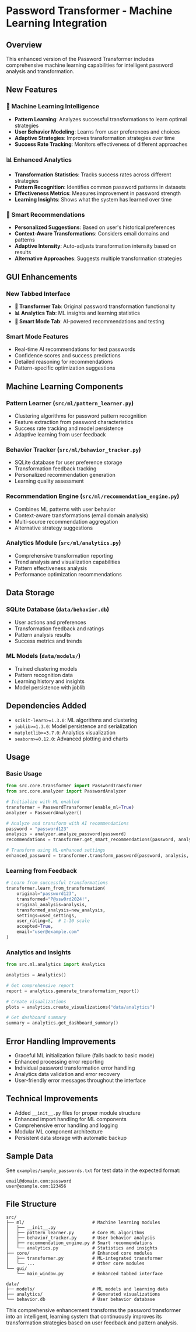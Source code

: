 # Password Transformer - Machine Learning Integration

## Overview
This enhanced version of the Password Transformer includes comprehensive machine learning capabilities for intelligent password analysis and transformation.

## New Features

### 🧠 Machine Learning Intelligence
- **Pattern Learning**: Analyzes successful transformations to learn optimal strategies
- **User Behavior Modeling**: Learns from user preferences and choices
- **Adaptive Strategies**: Improves transformation strategies over time
- **Success Rate Tracking**: Monitors effectiveness of different approaches

### 📊 Enhanced Analytics
- **Transformation Statistics**: Tracks success rates across different strategies
- **Pattern Recognition**: Identifies common password patterns in datasets  
- **Effectiveness Metrics**: Measures improvement in password strength
- **Learning Insights**: Shows what the system has learned over time

### 🎯 Smart Recommendations
- **Personalized Suggestions**: Based on user's historical preferences
- **Context-Aware Transformations**: Considers email domains and patterns
- **Adaptive Intensity**: Auto-adjusts transformation intensity based on results
- **Alternative Approaches**: Suggests multiple transformation strategies

## GUI Enhancements

### New Tabbed Interface
- **🔧 Transformer Tab**: Original password transformation functionality
- **📊 Analytics Tab**: ML insights and learning statistics
- **🧠 Smart Mode Tab**: AI-powered recommendations and testing

### Smart Mode Features
- Real-time AI recommendations for test passwords
- Confidence scores and success predictions
- Detailed reasoning for recommendations
- Pattern-specific optimization suggestions

## Machine Learning Components

### Pattern Learner (`src/ml/pattern_learner.py`)
- Clustering algorithms for password pattern recognition
- Feature extraction from password characteristics
- Success rate tracking and model persistence
- Adaptive learning from user feedback

### Behavior Tracker (`src/ml/behavior_tracker.py`)
- SQLite database for user preference storage
- Transformation feedback tracking
- Personalized recommendation generation
- Learning quality assessment

### Recommendation Engine (`src/ml/recommendation_engine.py`)
- Combines ML patterns with user behavior
- Context-aware transformations (email domain analysis)
- Multi-source recommendation aggregation
- Alternative strategy suggestions

### Analytics Module (`src/ml/analytics.py`)
- Comprehensive transformation reporting
- Trend analysis and visualization capabilities
- Pattern effectiveness analysis
- Performance optimization recommendations

## Data Storage

### SQLite Database (`data/behavior.db`)
- User actions and preferences
- Transformation feedback and ratings
- Pattern analysis results
- Success metrics and trends

### ML Models (`data/models/`)
- Trained clustering models
- Pattern recognition data
- Learning history and insights
- Model persistence with joblib

## Dependencies Added
- `scikit-learn>=1.3.0`: ML algorithms and clustering
- `joblib>=1.3.0`: Model persistence and serialization
- `matplotlib>=3.7.0`: Analytics visualization
- `seaborn>=0.12.0`: Advanced plotting and charts

## Usage

### Basic Usage
```python
from src.core.transformer import PasswordTransformer
from src.core.analyzer import PasswordAnalyzer

# Initialize with ML enabled
transformer = PasswordTransformer(enable_ml=True)
analyzer = PasswordAnalyzer()

# Analyze and transform with AI recommendations
password = "password123"
analysis = analyzer.analyze_password(password)
recommendations = transformer.get_smart_recommendations(password, analysis, "user@gmail.com")

# Transform using ML-enhanced settings
enhanced_password = transformer.transform_password(password, analysis, recommendations['settings'])
```

### Learning from Feedback
```python
# Learn from successful transformations
transformer.learn_from_transformation(
    original="password123",
    transformed="P@ssw0rd2024!",
    original_analysis=analysis,
    transformed_analysis=new_analysis,
    settings=used_settings,
    user_rating=8,  # 1-10 scale
    accepted=True,
    email="user@example.com"
)
```

### Analytics and Insights
```python
from src.ml.analytics import Analytics

analytics = Analytics()

# Get comprehensive report
report = analytics.generate_transformation_report()

# Create visualizations
plots = analytics.create_visualizations("data/analytics")

# Get dashboard summary
summary = analytics.get_dashboard_summary()
```

## Error Handling Improvements

- Graceful ML initialization failure (falls back to basic mode)
- Enhanced processing error reporting
- Individual password transformation error handling
- Analytics data validation and error recovery
- User-friendly error messages throughout the interface

## Technical Improvements

- Added `__init__.py` files for proper module structure
- Enhanced import handling for ML components
- Comprehensive error handling and logging
- Modular ML component architecture
- Persistent data storage with automatic backup

## Sample Data
See `examples/sample_passwords.txt` for test data in the expected format:
```
email@domain.com:password
user@example.com:123456
```

## File Structure
```
src/
├── ml/                          # Machine learning modules
│   ├── __init__.py
│   ├── pattern_learner.py       # Core ML algorithms
│   ├── behavior_tracker.py      # User behavior analysis
│   ├── recommendation_engine.py # Smart recommendations
│   └── analytics.py             # Statistics and insights
├── core/                        # Enhanced core modules
│   ├── transformer.py           # ML-integrated transformer
│   └── ...                      # Other core modules
└── gui/
    └── main_window.py           # Enhanced tabbed interface

data/
├── models/                      # ML models and learning data
├── analytics/                   # Generated visualizations
└── behavior.db                  # User behavior database
```

This comprehensive enhancement transforms the password transformer into an intelligent, learning system that continuously improves its transformation strategies based on user feedback and pattern analysis.